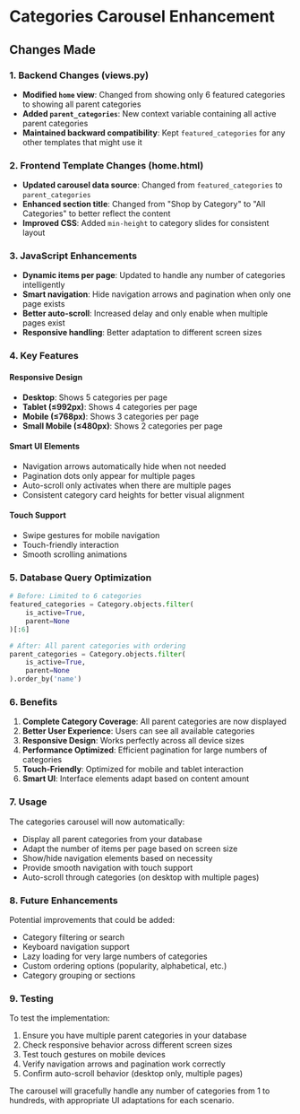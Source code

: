 # Categories Carousel Enhancement

## Changes Made

### 1. Backend Changes (views.py)
- **Modified `home` view**: Changed from showing only 6 featured categories to showing all parent categories
- **Added `parent_categories`**: New context variable containing all active parent categories
- **Maintained backward compatibility**: Kept `featured_categories` for any other templates that might use it

### 2. Frontend Template Changes (home.html)
- **Updated carousel data source**: Changed from `featured_categories` to `parent_categories`
- **Enhanced section title**: Changed from "Shop by Category" to "All Categories" to better reflect the content
- **Improved CSS**: Added `min-height` to category slides for consistent layout

### 3. JavaScript Enhancements
- **Dynamic items per page**: Updated to handle any number of categories intelligently
- **Smart navigation**: Hide navigation arrows and pagination when only one page exists
- **Better auto-scroll**: Increased delay and only enable when multiple pages exist
- **Responsive handling**: Better adaptation to different screen sizes

### 4. Key Features

#### Responsive Design
- **Desktop**: Shows 5 categories per page
- **Tablet (≤992px)**: Shows 4 categories per page  
- **Mobile (≤768px)**: Shows 3 categories per page
- **Small Mobile (≤480px)**: Shows 2 categories per page

#### Smart UI Elements
- Navigation arrows automatically hide when not needed
- Pagination dots only appear for multiple pages
- Auto-scroll only activates when there are multiple pages
- Consistent category card heights for better visual alignment

#### Touch Support
- Swipe gestures for mobile navigation
- Touch-friendly interaction
- Smooth scrolling animations

### 5. Database Query Optimization
```python
# Before: Limited to 6 categories
featured_categories = Category.objects.filter(
    is_active=True, 
    parent=None
)[:6]

# After: All parent categories with ordering
parent_categories = Category.objects.filter(
    is_active=True, 
    parent=None
).order_by('name')
```

### 6. Benefits

1. **Complete Category Coverage**: All parent categories are now displayed
2. **Better User Experience**: Users can see all available categories
3. **Responsive Design**: Works perfectly across all device sizes
4. **Performance Optimized**: Efficient pagination for large numbers of categories
5. **Touch-Friendly**: Optimized for mobile and tablet interaction
6. **Smart UI**: Interface elements adapt based on content amount

### 7. Usage

The categories carousel will now automatically:
- Display all parent categories from your database
- Adapt the number of items per page based on screen size
- Show/hide navigation elements based on necessity
- Provide smooth navigation with touch support
- Auto-scroll through categories (on desktop with multiple pages)

### 8. Future Enhancements

Potential improvements that could be added:
- Category filtering or search
- Keyboard navigation support
- Lazy loading for very large numbers of categories
- Custom ordering options (popularity, alphabetical, etc.)
- Category grouping or sections

### 9. Testing

To test the implementation:
1. Ensure you have multiple parent categories in your database
2. Check responsive behavior across different screen sizes
3. Test touch gestures on mobile devices
4. Verify navigation arrows and pagination work correctly
5. Confirm auto-scroll behavior (desktop only, multiple pages)

The carousel will gracefully handle any number of categories from 1 to hundreds, with appropriate UI adaptations for each scenario.